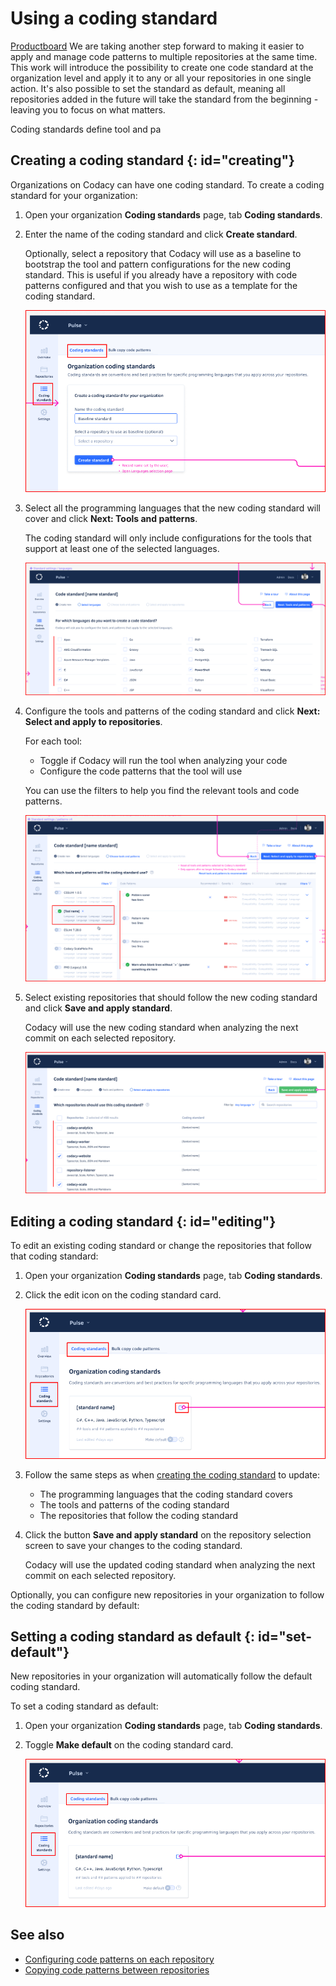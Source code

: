 # Using a coding standard

<!--TODO

Concept:
-   Intro (also use as meta description)
-   Overview and value of the feature
-   How coding standards work, warning about repositories stopping to follow the coding standard
-   Default coding standard

-->

[Productboard](https://roadmap.codacy.com/c/71-patterns-add-an-organizational-standard) We are taking another step forward to making it easier to apply and manage code patterns to multiple repositories at the same time.
This work will introduce the possibility to create one code standard at the organization level and apply it to any or all your repositories in one single action.
It's also possible to set the standard as default, meaning all repositories added in the future will take the standard from the beginning - leaving you to focus on what matters.


Coding standards define tool and pa



## Creating a coding standard {: id="creating"}

<!--TODO

-   Isn't it possible to configure the coding standard as the default while creating it? https://www.figma.com/file/Od7PrP0rpI2vvycq0iOvzI?node-id=904:2732#106911296

-->

Organizations on Codacy can have one coding standard. To create a coding standard for your organization:

1.  Open your organization **Coding standards** page, tab **Coding standards**.

1.  Enter the name of the coding standard and click **Create standard**.

    Optionally, select a repository that Codacy will use as a baseline to bootstrap the tool and pattern configurations for the new coding standard. This is useful if you already have a repository with code patterns configured and that you wish to use as a template for the coding standard.

    ![Creating a new coding standard](images/coding-standard-create.png)

1.  Select all the programming languages that the new coding standard will cover and click **Next: Tools and patterns**.

    The coding standard will only include configurations for the tools that support at least one of the selected languages.

    ![Selecting the languages for the coding standard](images/coding-standard-select-languages.png)

1.  Configure the tools and patterns of the coding standard and click **Next: Select and apply to repositories**.

    For each tool:

    -   Toggle if Codacy will run the tool when analyzing your code
    -   Configure the code patterns that the tool will use

    You can use the filters to help you find the relevant tools and code patterns.

    ![Configuring the tools and patterns for the coding standard](images/coding-standard-configure-tools.png)

1.  Select existing repositories that should follow the new coding standard and click **Save and apply standard**.

    Codacy will use the new coding standard when analyzing the next commit on each selected repository.

    ![Applying the coding standard to repositories](images/coding-standard-apply.png)

## Editing a coding standard {: id="editing"}

<!--TODO

Editing a coding standard (include applying to other repositories)
-   Not possible to delete a coding standard once it's created? https://www.figma.com/file/Od7PrP0rpI2vvycq0iOvzI?node-id=904:2732#106911633

-->

To edit an existing coding standard or change the repositories that follow that coding standard:

1.  Open your organization **Coding standards** page, tab **Coding standards**.

1.  Click the edit icon on the coding standard card.

    ![Editing an existing coding standard](images/coding-standard-edit.png)

1.  Follow the same steps as when [creating the coding standard](#creating) to update:

    -   The programming languages that the coding standard covers
    -   The tools and patterns of the coding standard
    -   The repositories that follow the coding standard

1.  Click the button **Save and apply standard** on the repository selection screen to save your changes to the coding standard.

    Codacy will use the updated coding standard when analyzing the next commit on each selected repository.

Optionally, you can configure new repositories in your organization to follow the coding standard by default:

## Setting a coding standard as default {: id="set-default"}

New repositories in your organization will automatically follow the default coding standard.

To set a coding standard as default:

1.  Open your organization **Coding standards** page, tab **Coding standards**.

1.  Toggle **Make default** on the coding standard card.

    ![Setting a coding standard as the default](images/coding-standard-set-default.png)

## See also

-   [Configuring code patterns on each repository](../repositories-configure/configuring-code-patterns.md)
-   [Copying code patterns between repositories](copying-code-patterns-between-repositories.md)

